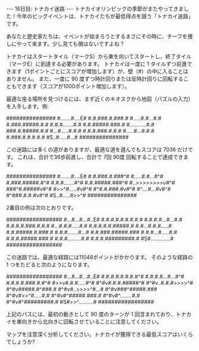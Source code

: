 --- 16日目: トナカイ迷路 ---
トナカイオリンピックの季節がまたやってきました！今年のビッグイベントは、トナカイたちが最低得点を競う「トナカイ迷路」です。

あなたと歴史家たちは、イベントが始まろうとするまさにその時に、チーフを捜しにやって来ます。少し見ても損はないですよね？

トナカイはスタートタイル（マークS）から東を向いてスタートし、終了タイル（マークE）に到達する必要があります。
トナカイは一度に 1 タイルずつ前進できます（1ポイントごとにスコアが増加します）が、壁（#）の中に入ることはありません。
また、一度に 90 度ずつ時計回りまたは反時計回りに回転することもできます（スコアが1000ポイント増加します）。

最適な座る場所を見つけるには、まず近くのキオスクから地図（パズルの入力）を入手します。例:

###############
#.......#....E#
#.#.###.#.###.#
#.....#.#...#.#
#.###.#####.#.#
#.#.#.......#.#
#.#.#####.###.#
#...........#.#
###.#.#####.#.#
#...#.....#.#.#
#.#.#.###.#.#.#
#.....#...#.#.#
#.###.#.#.#.#.#
#S..#.....#...#
###############

この迷路には多くの道がありますが、最適な道を選んでもスコアは 7036 だけです。
これは、合計で36歩前進し、合計で 7回 90度 回転することで達成できます。

###############
#.......#....E#
#.#.###.#.###^#
#.....#.#...#^#
#.###.#####.#^#
#.#.#.......#^#
#.#.#####.###^#
#..>>>>>>>>v#^#
###^#.#####v#^#
#>>^#.....#v#^#
#^#.#.###.#v#^#
#^....#...#v#^#
#^###.#.#.#v#^#
#S..#.....#>>^#
###############

2番目の例は次のとおりです。

#################
#...#...#...#..E#
#.#.#.#.#.#.#.#.#
#.#.#.#...#...#.#
#.#.#.#.###.#.#.#
#...#.#.#.....#.#
#.#.#.#.#.#####.#
#.#...#.#.#.....#
#.#.#####.#.###.#
#.#.#.......#...#
#.#.###.#####.###
#.#.#...#.....#.#
#.#.#.#####.###.#
#.#.#.........#.#
#.#.#.#########.#
#S#.............#
#################

この迷路では、最適な経路には11048ポイントがかかります。
そのような経路の 1 つをたどると次のようになります。

#################
#...#...#...#..E#
#.#.#.#.#.#.#.#^#
#.#.#.#...#...#^#
#.#.#.#.###.#.#^#
#>>v#.#.#.....#^#
#^#v#.#.#.#####^#
#^#v..#.#.#>>>>^#
#^#v#####.#^###.#
#^#v#..>>>>^#...#
#^#v###^#####.###
#^#v#>>^#.....#.#
#^#v#^#####.###.#
#^#v#^........#.#
#^#v#^#########.#
#S#>>^..........#
#################

上記のパスには、最初の動きとして 90 度のターンが 1 回含まれており、トナカイを東向きから北向きに回転させていることに注意してください。

マップを注意深く分析してください。トナカイが獲得できる最低スコアはいくらでしょうか?
